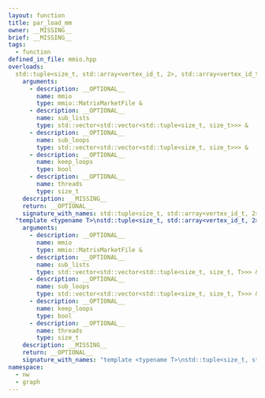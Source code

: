 ```yaml
---
layout: function
title: par_load_mm
owner: __MISSING__
brief: __MISSING__
tags:
  - function
defined_in_file: mmio.hpp
overloads:
  std::tuple<size_t, std::array<vertex_id_t, 2>, std::array<vertex_id_t, 2>> par_load_mm(mmio::MatrixMarketFile &, std::vector<std::vector<std::tuple<size_t, size_t>>> &, std::vector<std::vector<std::tuple<size_t, size_t>>> &, bool, size_t):
    arguments:
      - description: __OPTIONAL__
        name: mmio
        type: mmio::MatrixMarketFile &
      - description: __OPTIONAL__
        name: sub_lists
        type: std::vector<std::vector<std::tuple<size_t, size_t>>> &
      - description: __OPTIONAL__
        name: sub_loops
        type: std::vector<std::vector<std::tuple<size_t, size_t>>> &
      - description: __OPTIONAL__
        name: keep_loops
        type: bool
      - description: __OPTIONAL__
        name: threads
        type: size_t
    description: __MISSING__
    return: __OPTIONAL__
    signature_with_names: std::tuple<size_t, std::array<vertex_id_t, 2>, std::array<vertex_id_t, 2>> par_load_mm(mmio::MatrixMarketFile & mmio, std::vector<std::vector<std::tuple<size_t, size_t>>> & sub_lists, std::vector<std::vector<std::tuple<size_t, size_t>>> & sub_loops, bool keep_loops, size_t threads)
  "template <typename T>\nstd::tuple<size_t, std::array<vertex_id_t, 2>, std::array<vertex_id_t, 2>> par_load_mm(mmio::MatrixMarketFile &, std::vector<std::vector<std::tuple<size_t, size_t, T>>> &, std::vector<std::vector<std::tuple<size_t, size_t, T>>> &, bool, size_t)":
    arguments:
      - description: __OPTIONAL__
        name: mmio
        type: mmio::MatrixMarketFile &
      - description: __OPTIONAL__
        name: sub_lists
        type: std::vector<std::vector<std::tuple<size_t, size_t, T>>> &
      - description: __OPTIONAL__
        name: sub_loops
        type: std::vector<std::vector<std::tuple<size_t, size_t, T>>> &
      - description: __OPTIONAL__
        name: keep_loops
        type: bool
      - description: __OPTIONAL__
        name: threads
        type: size_t
    description: __MISSING__
    return: __OPTIONAL__
    signature_with_names: "template <typename T>\nstd::tuple<size_t, std::array<vertex_id_t, 2>, std::array<vertex_id_t, 2>> par_load_mm(mmio::MatrixMarketFile & mmio, std::vector<std::vector<std::tuple<size_t, size_t, T>>> & sub_lists, std::vector<std::vector<std::tuple<size_t, size_t, T>>> & sub_loops, bool keep_loops, size_t threads)"
namespace:
  - nw
  - graph
---
```

